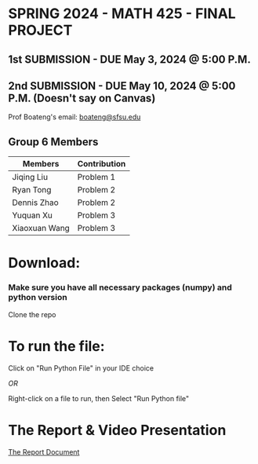 # SPRING 2024 - MATH 425 - FINAL PROJECT
## 1st SUBMISSION - DUE May 3, 2024 @ 5:00 P.M.
## 2nd SUBMISSION - DUE May 10, 2024 @ 5:00 P.M. (Doesn't say on Canvas)
Prof Boateng's email: boateng@sfsu.edu

## Group 6 Members
| Members  | Contribution |
| ------------- | ------------- |
| Jiqing Liu  | Problem 1  |
|   Ryan Tong   | Problem 2  |
|   Dennis Zhao   | Problem 2  |
|   Yuquan Xu   | Problem 3  |
| Xiaoxuan Wang  | Problem 3  |

# **Download:**
### Make sure you have all necessary packages (numpy) and python version
Clone the repo

# **To run the file:**
Click on "Run Python File" in your IDE choice

*OR*

Right-click on a file to run, then Select "Run Python file"

# **The Report & Video Presentation**
[The Report Document](https://docs.google.com/document/d/14kpYynQm4gefgFtEwlF3h1tUTu976zOy3QIS4e-LlZQ/edit?usp=sharing)
